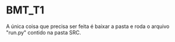 # BMT_T1
A única coisa que precisa ser feita é baixar a pasta e roda o arquivo "run.py" contido na pasta SRC.
